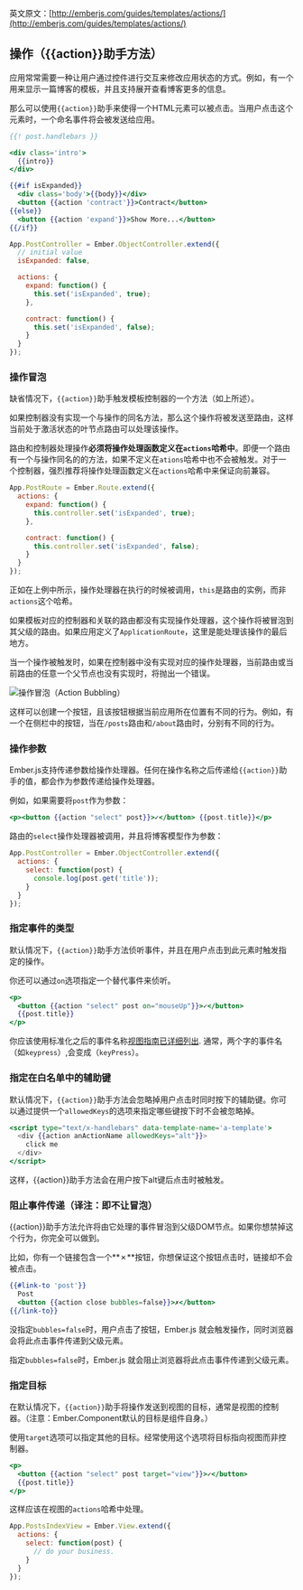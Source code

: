 英文原文：[http://emberjs.com/guides/templates/actions/](http://emberjs.com/guides/templates/actions/)

## 操作（{{action}}助手方法）

应用常常需要一种让用户通过控件进行交互来修改应用状态的方式。例如，有一个用来显示一篇博客的模板，并且支持展开查看博客更多的信息。

那么可以使用`{{action}}`助手来使得一个HTML元素可以被点击。当用户点击这个元素时，一个命名事件将会被发送给应用。

```handlebars
{{! post.handlebars }}

<div class='intro'>
  {{intro}}
</div>

{{#if isExpanded}}
  <div class='body'>{{body}}</div>
  <button {{action 'contract'}}>Contract</button>
{{else}}
  <button {{action 'expand'}}>Show More...</button>
{{/if}}
```

```js
App.PostController = Ember.ObjectController.extend({
  // initial value
  isExpanded: false,

  actions: {
    expand: function() {
      this.set('isExpanded', true);
    },

    contract: function() {
      this.set('isExpanded', false);
    }
  }
});
```

### 操作冒泡

缺省情况下，`{{action}}`助手触发模板控制器的一个方法（如上所述）。

如果控制器没有实现一个与操作的同名方法，那么这个操作将被发送至路由，这样当前处于激活状态的叶节点路由可以处理该操作。

路由和控制器处理操作**必须将操作处理函数定义在`actions`哈希中**。即便一个路由有一个与操作同名的的方法，如果不定义在`ations`哈希中也不会被触发。对于一个控制器，强烈推荐将操作处理函数定义在`actions`哈希中来保证向前兼容。

```js
App.PostRoute = Ember.Route.extend({
  actions: {
    expand: function() {
      this.controller.set('isExpanded', true);
    },

    contract: function() {
      this.controller.set('isExpanded', false);
    }
  }
});
```

正如在上例中所示，操作处理器在执行的时候被调用，`this`是路由的实例，而非`actions`这个哈希。

如果模板对应的控制器和关联的路由都没有实现操作处理器，这个操作将被冒泡到其父级的路由。如果应用定义了`ApplicationRoute`，这里是能处理该操作的最后地方。

当一个操作被触发时，如果在控制器中没有实现对应的操作处理器，当前路由或当前路由的任意一个父节点也没有实现时，将抛出一个错误。

![操作冒泡（Action Bubbling）](/images/template-guide/action-bubbling.png)

这样可以创建一个按钮，且该按钮根据当前应用所在位置有不同的行为。例如，有一个在侧栏中的按钮，当在`/posts`路由和`/about`路由时，分别有不同的行为。

### 操作参数

Ember.js支持传递参数给操作处理器。任何在操作名称之后传递给`{{action}}`助手的值，都会作为参数传递给操作处理器。

例如，如果需要将`post`作为参数：
 
 ```handlebars
 <p><button {{action "select" post}}>✓</button> {{post.title}}</p>
 ```
 
路由的`select`操作处理器被调用，并且将博客模型作为参数：

```js
App.PostController = Ember.ObjectController.extend({
  actions: {
    select: function(post) {
      console.log(post.get('title'));
    }
  }
});
```

### 指定事件的类型

默认情况下，`{{action}}`助手方法侦听事件，并且在用户点击到此元素时触发指定的操作。

你还可以通过`on`选项指定一个替代事件来侦听。

```handlebars
<p>
  <button {{action "select" post on="mouseUp"}}>✓</button>
  {{post.title}}
</p>
```

你应该使用标准化之后的事件名称[视图指南已详细列出][1].
通常，两个字的事件名（如`keypress`）,会变成（`keyPress`）。

[1]: /guides/understanding-ember/the-view-layer/#toc_adding-new-events

### 指定在白名单中的辅助键

默认情况下，`{{action}}`助手方法会忽略掉用户点击时同时按下的辅助键。你可以通过提供一个`allowedKeys`的选项来指定哪些键按下时不会被忽略掉。

```handlebars
<script type="text/x-handlebars" data-template-name='a-template'>
  <div {{action anActionName allowedKeys="alt"}}>
    click me
  </div>
</script>
```

这样，{{action}}助手方法会在用户按下alt键后点击时被触发。

### 阻止事件传递（译注：即不让冒泡）

{{action}}助手方法允许将由它处理的事件冒泡到父级DOM节点。如果你想禁掉这个行为，你完全可以做到。

比如，你有一个链接包含一个**✗**按钮，你想保证这个按钮点击时，链接却不会被点击。

```handlebars
{{#link-to 'post'}}
  Post
  <button {{action close bubbles=false}}>✗</button>
{{/link-to}}
```

没指定`bubbles=false`时，用户点击了按钮，Ember.js 就会触发操作，同时浏览器会将此点击事件传递到父级元素。

指定`bubbles=false`时，Ember.js 就会阻止浏览器将此点击事件传递到父级元素。

### 指定目标

在默认情况下，`{{action}}`助手将操作发送到视图的目标，通常是视图的控制器。（注意：Ember.Component默认的目标是组件自身。）

使用`target`选项可以指定其他的目标。经常使用这个选项将目标指向视图而非控制器。

```handlebars
<p>
  <button {{action "select" post target="view"}}>✓</button>
  {{post.title}}
</p>
```

这样应该在视图的`actions`哈希中处理。

```javascript
App.PostsIndexView = Ember.View.extend({
  actions: {
    select: function(post) {
      // do your business.
    }
  }
});
```
